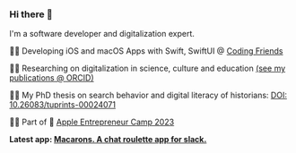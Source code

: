 ### Hi there 👋

I'm a software developer and digitalization expert.

👩‍💻 Developing iOS and macOS Apps with Swift, SwiftUI @ [Coding Friends](https://www.coding-friends.com/)

👩‍🔬 Researching on digitalization in science, culture and education [(see my publications @ ORCID)](https://orcid.org/my-orcid?orcid=0000-0002-0627-8199)

👩‍🎓 My PhD thesis on search behavior and digital literacy of historians: [DOI: 10.26083/tuprints-00024071](https://tuprints.ulb.tu-darmstadt.de/24071)


 👩‍💼 Part of   [Apple Entrepreneur Camp 2023](https://developer.apple.com/entrepreneur-camp/alumni/)

**Latest app: [Macarons. A chat roulette app for slack.](https://macarons-roulette.app)**
